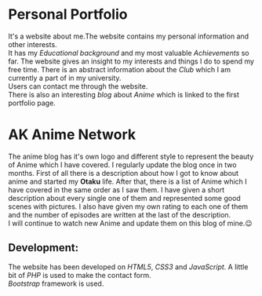 # Personal Portfolio
It's a website about me.The website contains my personal information and other interests.<br />
It has my *Educational background* and my most valuable *Achievements* so far. The website gives an insight to my interests and things I do to spend my free time. There is an abstract information about the *Club* which I am currently a part of in my university.<br />
Users can contact me through the website.<br />
There is also an interesting *blog* about *Anime* which is linked to the first portfolio page. 
# AK Anime Network
The anime blog has it's own logo and different style to represent the beauty of Anime which I have covered. I regularly update the blog once in two months. First of all there is a description about how I got to know about anime and started my **Otaku** life. After that, there is a list of Anime which I have covered in the same order as I saw them. I have given a short description about every single one of them and represented some good scenes with pictures. I also have given my own rating to each one of them and the number of episodes are written at the last of the description.<br />
I will continue to watch new Anime and update them on this blog of mine.:wink:
## Development:
The website has been developed on *HTML5*, *CSS3* and *JavaScript*. A little bit of *PHP* is used to make the contact form.<br />
*Bootstrap* framework is used.


